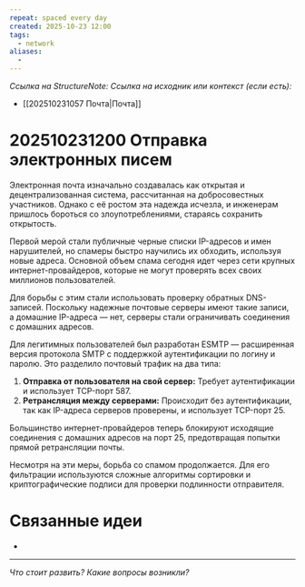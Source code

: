 ```yaml
---
repeat: spaced every day
created: 2025-10-23 12:00
tags:
  - network
aliases:
  -
---
```

*Ссылка на StructureNote:*
*Ссылка на исходник или контекст (если есть):*
- [[202510231057 Почта|Почта]]

# 202510231200 Отправка электронных писем

Электронная почта изначально создавалась как открытая и децентрализованная система, рассчитанная на добросовестных участников. Однако с её ростом эта надежда исчезла, и инженерам пришлось бороться со злоупотреблениями, стараясь сохранить открытость.

Первой мерой стали публичные черные списки IP-адресов и имен нарушителей, но спамеры быстро научились их обходить, используя новые адреса. Основной объем спама сегодня идет через сети крупных интернет-провайдеров, которые не могут проверять всех своих миллионов пользователей.

Для борьбы с этим стали использовать проверку обратных DNS-записей. Поскольку надежные почтовые серверы имеют такие записи, а домашние IP-адреса — нет, серверы стали ограничивать соединения с домашних адресов.

Для легитимных пользователей был разработан ESMTP — расширенная версия протокола SMTP с поддержкой аутентификации по логину и паролю. Это разделило почтовый трафик на два типа:

1. **Отправка от пользователя на свой сервер:** Требует аутентификации и использует TCP-порт 587.
2. **Ретрансляция между серверами:** Происходит без аутентификации, так как IP-адреса серверов проверены, и использует TCP-порт 25.

Большинство интернет-провайдеров теперь блокируют исходящие соединения с домашних адресов на порт 25, предотвращая попытки прямой ретрансляции почты.

Несмотря на эти меры, борьба со спамом продолжается. Для его фильтрации используются сложные алгоритмы сортировки и криптографические подписи для проверки подлинности отправителя.

# Связанные идеи

- 

---

*Что стоит развить? Какие вопросы возникли?*
